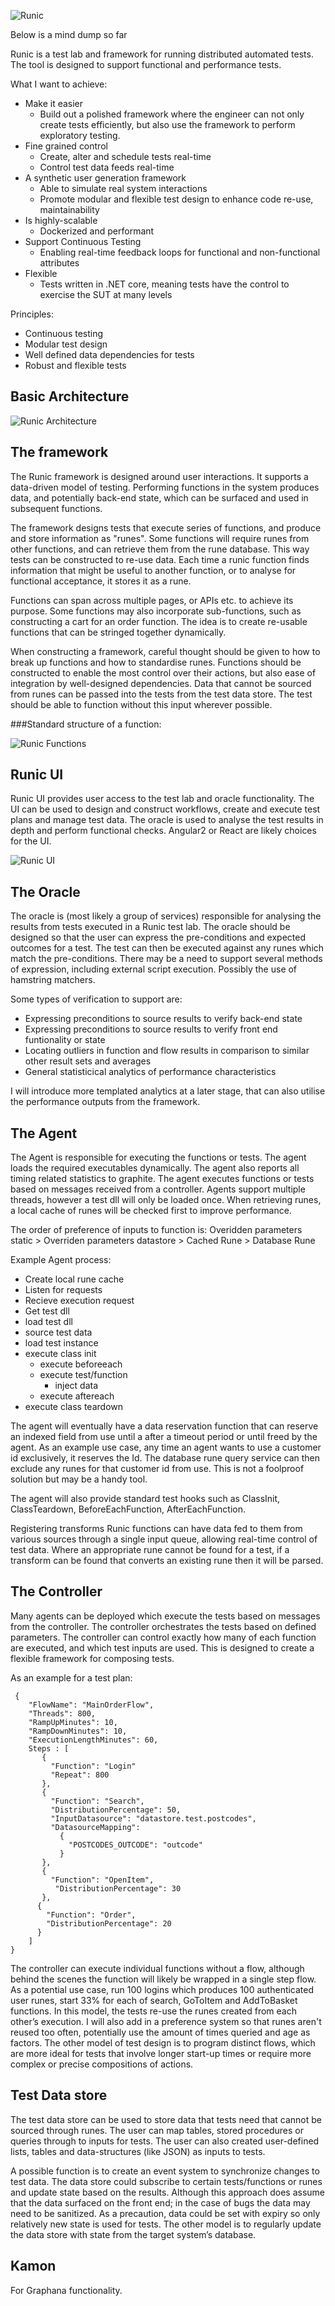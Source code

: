 ![Runic](images/runic_logo_1.png)

Below is a mind dump so far

Runic is a test lab and framework for running distributed automated tests. The tool is designed to support functional and performance tests.

What I want to achieve:
 - Make it easier
   - Build out a polished framework where the engineer can not only create tests efficiently, but also use the framework to perform exploratory testing.
 - Fine grained control
   - Create, alter and schedule tests real-time
   - Control test data feeds real-time
 - A synthetic user generation framework
   - Able to simulate real system interactions
   - Promote modular and flexible test design to enhance code re-use, maintainability
 - Is highly-scalable
   - Dockerized and performant
 - Support Continuous Testing
   - Enabling real-time feedback loops for functional and non-functional attributes
 - Flexible
   - Tests written in .NET core, meaning tests have the control to exercise the SUT at many levels   
 
Principles:
  - Continuous testing
  - Modular test design
  - Well defined data dependencies for tests
  - Robust and flexible tests
  
## Basic Architecture

![Runic Architecture](images/BasicArchitecture.png)

## The framework
The Runic framework is designed around user interactions. It supports a data-driven model of testing. 
Performing functions in the system produces data, and potentially back-end state, which can be surfaced and used in subsequent functions.

The framework designs tests that execute series of functions, and produce and store information as "runes". Some functions will require runes from other functions, and can retrieve them from the rune database. This way tests can be constructed to re-use data.  Each time a runic function finds information that might be useful to another function, or to analyse for functional acceptance, it stores it as a rune.

Functions can span across multiple pages, or APIs etc. to achieve its purpose. Some functions may also incorporate sub-functions, such as constructing a cart for an order function. The idea is to create re-usable functions that can be stringed together dynamically.

When constructing a framework, careful thought should be given to how to break up functions and how to standardise runes. Functions should be constructed to enable the most control over their actions, but also ease of integration by well-designed dependencies. Data that cannot be sourced from runes can be passed into the tests from the test data store. The test should be able to function without this input wherever possible.

###Standard structure of a function:

![Runic Functions](images/FunctionDesign.png)

## Runic UI
Runic UI provides user access to the test lab and oracle functionality. The UI can be used to design and construct workflows, create and execute test plans and manage test data. The oracle is used to analyse the test results in depth and perform functional checks. 
Angular2 or React are likely choices for the UI. 

![Runic UI](images/ExampleTestComposer.png)

## The Oracle
The oracle is (most likely a group of services) responsible for analysing the results from tests executed in a Runic test lab. The oracle should be designed so that the user can express the pre-conditions and expected outcomes for a test. The test can then be executed against any runes which match the pre-conditions. There may be a need to support several methods of expression, including external script execution. Possibly the use of hamstring matchers.

Some types of verification to support are:
 * Expressing preconditions to source results to verify back-end state
 * Expressing preconditions to source results to verify front end funtionality or state
 * Locating outliers in function and flow results in comparison to similar other result sets and averages
 * General statisticical analytics of performance characteristics
 
I will introduce more templated analytics at a later stage, that can also utilise the performance outputs from the framework.

## The Agent 
The Agent is responsible for executing the functions or tests. The agent loads the required executables dynamically. The agent also reports all timing related statistics to graphite. The agent executes functions or tests based on messages received from a controller. Agents support multiple threads, however a test dll will only be loaded once. When retrieving runes, a local cache of runes will be checked first to improve performance. 

The order of preference of inputs to function is: 
Overidden parameters static > Overriden parameters datastore > Cached Rune > Database Rune

Example Agent process:
 * Create local rune cache
 * Listen for requests
 * Recieve execution request
 * Get test dll
 * load test dll
 * source test data
 * load test instance
 * execute class init
   * execute beforeeach
   * execute test/function
     - inject data
   * execute aftereach
 * execute class teardown

The agent will eventually have a data reservation function that can reserve an indexed field from use until a after a timeout period or until freed by the agent. As an example use case, any time an agent wants to use a customer id exclusively, it reserves the Id. The database rune query service can then exclude any runes for that customer id from use. This is not a foolproof solution but may be a handy tool.

The agent will also provide standard test hooks such as ClassInit, ClassTeardown, BeforeEachFunction, AfterEachFunction.

Registering transforms
Runic functions can have data fed to them from various sources through a single input queue, allowing real-time control of test data.
Where an appropriate rune cannot be found for a test, if a transform can be found that converts an existing rune then it will be parsed.

## The Controller
Many agents can be deployed which execute the tests based on messages from the controller. The controller orchestrates the tests based on defined parameters. The controller can control exactly how many of each function are executed, and which test inputs are used. This is designed to create a flexible framework for composing tests.

As an example for a test plan:
```
 {
    "FlowName": "MainOrderFlow",
    "Threads": 800,
    "RampUpMinutes": 10,
    "RampDownMinutes": 10,
    "ExecutionLengthMinutes": 60,
    Steps : [
       {
         "Function": "Login"
         "Repeat": 800
       },
       {
         "Function": "Search",
         "DistributionPercentage": 50,
         "InputDatasource": "datastore.test.postcodes",
         "DatasourceMapping": 
           {
             "POSTCODES_OUTCODE": "outcode"
           }
       },
       {
         "Function": "OpenItem",
          "DistributionPercentage": 30
       },
      {
        "Function": "Order",
        "DistributionPercentage": 20
      }
    ]
}
```

The controller can execute individual functions without a flow, although behind the scenes the function will likely be wrapped in a single step flow. As a potential use case, run 100 logins which produces 100 authenticated user runes, start 33% for each of search, GoToItem and AddToBasket functions. In this model, the tests re-use the runes created from each other’s execution. 
I will also add in a preference system so that runes aren't reused too often, potentially use the amount of times queried and age as factors.
The other model of test design is to program distinct flows, which are more ideal for tests that involve longer start-up times or require more complex or precise compositions of actions. 

## Test Data store
The test data store can be used to store data that tests need that cannot be sourced through runes.
The user can map tables, stored procedures or queries through to inputs for tests. The user can also created user-defined lists, tables and data-structures (like JSON) as inputs to tests. 

A possible function is to create an event system to synchronize changes to test data. The data store could subscribe to certain tests/functions or runes and update state based on the results. Although this approach does assume that the data surfaced on the front end; in the case of bugs the data may need to be sanitized. As a precaution, data could be set with expiry so only relatively new state is used for tests.
The other model is to regularly update the data store with state from the target system’s database.

## Kamon
For Graphana functionality.